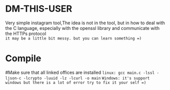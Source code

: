 # DM-THIS-USER
Very simple instagram tool,The idea is not in the tool, but in how to deal with the C language, especially with the openssl library and communicate with the HTTPs protocol  
`it may be a little bit messy. but you can learn something =)`

# Compile
#Make sure that all linked offices are installed
`linux: gcc main.c -lssl -ljson-c -lcrypto -luuid -lz -lcurl -o main`
`Windows: it's support windows but there is a lot of error try to fix it your self =)`
